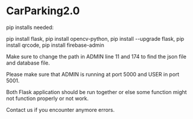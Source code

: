 # CarParking2.0

pip installs needed:

pip install flask,
pip install opencv-python,
pip install --upgrade flask,
pip install qrcode,
pip install firebase-admin

Make sure to change the path in ADMIN line 11 and 174 to find the json file and database file.

Please make sure that ADMIN is running at port 5000 and USER in port 5001.

Both Flask application should be run together or else some function might not function properly or not work.

Contact us if you encounter anymore errors.

